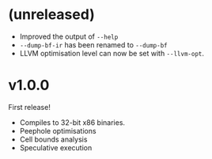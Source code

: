 # (unreleased)

* Improved the output of `--help`
* `--dump-bf-ir` has been renamed to `--dump-bf`
* LLVM optimisation level can now be set with `--llvm-opt`.

# v1.0.0

First release!

* Compiles to 32-bit x86 binaries.
* Peephole optimisations
* Cell bounds analysis
* Speculative execution
